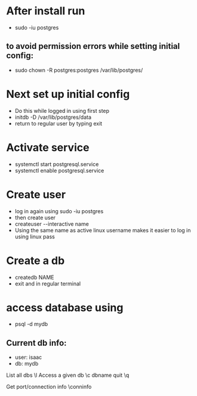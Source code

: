 # After install run
- sudo -iu postgres
## to avoid permission errors while setting initial config:
- sudo chown -R postgres:postgres /var/lib/postgres/
# Next set up initial config
- Do this while logged in using first step
- initdb -D /var/lib/postgres/data
- return to regular user by typing exit
# Activate service
- systemctl start postgresql.service
- systemctl enable postgresql.service
# Create user
- log in again using sudo -iu postgres
- then create user
- createuser --interactive name
- Using the same name as active linux username makes it easier to log in using linux pass
# Create a db
- createdb NAME
- exit and in regular terminal
# access database using
- psql -d mydb

## Current db info:
- user: isaac
- db: mydb

List all dbs
\l
Access a given db
\c dbname
quit
\q

Get port/connection info
\conninfo
